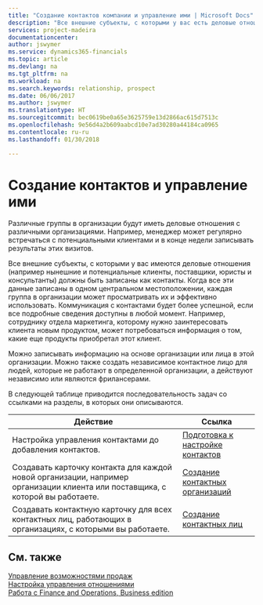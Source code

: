 ```yaml
---
title: "Создание контактов компании и управление ими | Microsoft Docs"
description: "Все внешние субъекты, с которыми у вас есть деловые отношения (например, потенциальные и текущие клиенты, поставщики и консультанты), настраиваются как контакты."
services: project-madeira
documentationcenter: 
author: jswymer
ms.service: dynamics365-financials
ms.topic: article
ms.devlang: na
ms.tgt_pltfrm: na
ms.workload: na
ms.search.keywords: relationship, prospect
ms.date: 06/06/2017
ms.author: jswymer
ms.translationtype: HT
ms.sourcegitcommit: bec0619be0a65e3625759e13d2866ac615d7513c
ms.openlocfilehash: 9e56d4a2b609aabcd10e7ad30280a44184ca0965
ms.contentlocale: ru-ru
ms.lasthandoff: 01/30/2018

---
```

# <a name="creating-and-managing-contacts"></a>Создание контактов и управление ими
Различные группы в организации будут иметь деловые отношения с различными организациями. Например, менеджер может регулярно встречаться с потенциальными клиентами и в конце недели записывать результаты этих визитов.

Все внешние субъекты, с которыми у вас имеются деловые отношения (например нынешние и потенциальные клиенты, поставщики, юристы и консультанты) должны быть записаны как контакты. Когда все эти данные записаны в одном центральном местоположении, каждая группа в организации может просматривать их и эффективно использовать. Коммуникация с контактами будет более успешной, если все подробные сведения доступны в любой момент. Например, сотруднику отдела маркетинга, которому нужно заинтересовать клиента новым продуктом, может потребоваться информация о том, какие еще продукты приобретал этот клиент.

Можно записывать информацию на основе организации или лица в этой организации. Можно также создать независимое контактное лицо для людей, которые не работают в определенной организации, а действуют независимо или являются фрилансерами.

В следующей таблице приводится последовательность задач со ссылками на разделы, в которых они описываются.

| Действие | Ссылка |
| --- | --- |
| Настройка управления контактами до добавления контактов. |[Подготовка к настройке контактов](marketing-setup-contacts.md) |
| Создавать карточку контакта для каждой новой организации, например организации клиента или поставщика, с которой вы работаете. |[Создание контактных организаций](marketing-create-contact-companies.md) |
| Создавать контактную карточку для всех контактных лиц, работающих в организациях, с которыми вы работаете. |[Создание контактных лиц](marketing-create-contact-persons.md) |

## <a name="see-also"></a>См. также
[Управление возможностями продаж](marketing-manage-sales-opportunities.md)  
[Настройка управления отношениями](marketing-setup-marketing.md)  
[Работа с Finance and Operations, Business edition](ui-work-product.md)  

